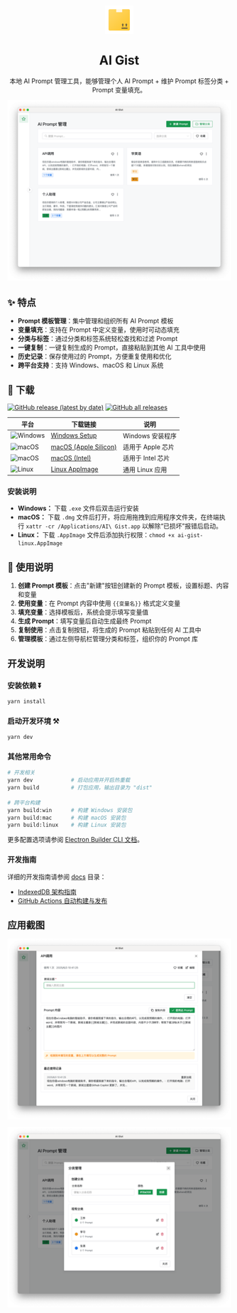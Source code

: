 <div align="center">

![Logo](docs/images/logo.png)

# AI Gist

本地 AI Prompt 管理工具，能够管理个人 AI Prompt + 维护 Prompt 标签分类 + Prompt 变量填充。

</div>

![](docs/images/image01.png?v=2)

## ✨ 特点

- **Prompt 模板管理**：集中管理和组织所有 AI Prompt 模板
- **变量填充**：支持在 Prompt 中定义变量，使用时可动态填充
- **分类与标签**：通过分类和标签系统轻松查找和过滤 Prompt
- **一键复制**：一键复制生成的 Prompt，直接粘贴到其他 AI 工具中使用
- **历史记录**：保存使用过的 Prompt，方便重复使用和优化
- **跨平台支持**：支持 Windows、macOS 和 Linux 系统

## 🚀 下载

[![GitHub release (latest by date)](https://img.shields.io/github/v/release/yarin-zhang/AI-Gist?style=flat)](https://github.com/yarin-zhang/AI-Gist/releases/latest) [![GitHub all releases](https://img.shields.io/github/downloads/yarin-zhang/AI-Gist/total?style=flat)](https://github.com/yarin-zhang/AI-Gist/releases)

| 平台 | 下载链接 | 说明 |
|------|----------|------|
| ![Windows](https://custom-icon-badges.demolab.com/badge/Windows-0078D6?logo=windows11&logoColor=white) | [Windows Setup](https://github.com/yarin-zhang/AI-Gist/releases/latest) | Windows 安装程序 |
| ![macOS](https://img.shields.io/badge/macOS-000000?style=flat&logo=apple&logoColor=white) | [macOS (Apple Silicon)](https://github.com/yarin-zhang/AI-Gist/releases/latest) | 适用于 Apple 芯片 |
| ![macOS](https://img.shields.io/badge/macOS-000000?style=flat&logo=apple&logoColor=white) | [macOS (Intel)](https://github.com/yarin-zhang/AI-Gist/releases/latest) | 适用于 Intel 芯片 |
| ![Linux](https://img.shields.io/badge/Linux-FCC624?style=flat&logo=linux&logoColor=black) | [Linux AppImage](https://github.com/yarin-zhang/AI-Gist/releases/latest) | 通用 Linux 应用 |

### 安装说明

- **Windows：** 下载 `.exe` 文件后双击运行安装
- **macOS：** 下载 `.dmg` 文件后打开，将应用拖拽到应用程序文件夹，在终端执行 `xattr -cr /Applications/AI\ Gist.app` 以解除“已损坏”报错后启动。
- **Linux：** 下载 `.AppImage` 文件后添加执行权限：`chmod +x ai-gist-linux.AppImage`

## 📒 使用说明

1. **创建 Prompt 模板**：点击"新建"按钮创建新的 Prompt 模板，设置标题、内容和变量
2. **使用变量**：在 Prompt 内容中使用 `{{变量名}}` 格式定义变量
3. **填充变量**：选择模板后，系统会提示填写变量值
4. **生成 Prompt**：填写变量后自动生成最终 Prompt
5. **复制使用**：点击复制按钮，将生成的 Prompt 粘贴到任何 AI 工具中
6. **管理模板**：通过左侧导航栏管理分类和标签，组织你的 Prompt 库

## 开发说明

### 安装依赖 ⏬

```bash
yarn install
```

### 启动开发环境 ⚒️

```bash
yarn dev
```

### 其他常用命令

```bash
# 开发相关
yarn dev            # 启动应用并开启热重载
yarn build          # 打包应用，输出目录为 "dist"

# 跨平台构建
yarn build:win      # 构建 Windows 安装包
yarn build:mac      # 构建 macOS 安装包
yarn build:linux    # 构建 Linux 安装包
```

更多配置选项请参阅 [Electron Builder CLI 文档](https://www.electron.build/cli.html)。

### 开发指南

详细的开发指南请参阅 [docs](./docs) 目录：

- [IndexedDB 架构指南](./docs/indexeddb-architecture.md)
- [GitHub Actions 自动构建与发布](./docs/github-actions.md)

## 应用截图

![](docs/images/image02.png?v=2)

![](docs/images/image03.png?v=2)
